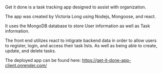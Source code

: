 Get it done is a task tracking app designed to assist with organization.

The app was created by Victoria Long using Nodejs, Mongoose, and react.

It uses the MongoDB database to store User information as well as Task information.

The front end utilizes react to intigrate backend data in order to allow users to register, login, and access their task lists. As well as being able to create, update, and delete tasks.

The deployed app can be found here: https://get-it-done-app-client.onrender.com/